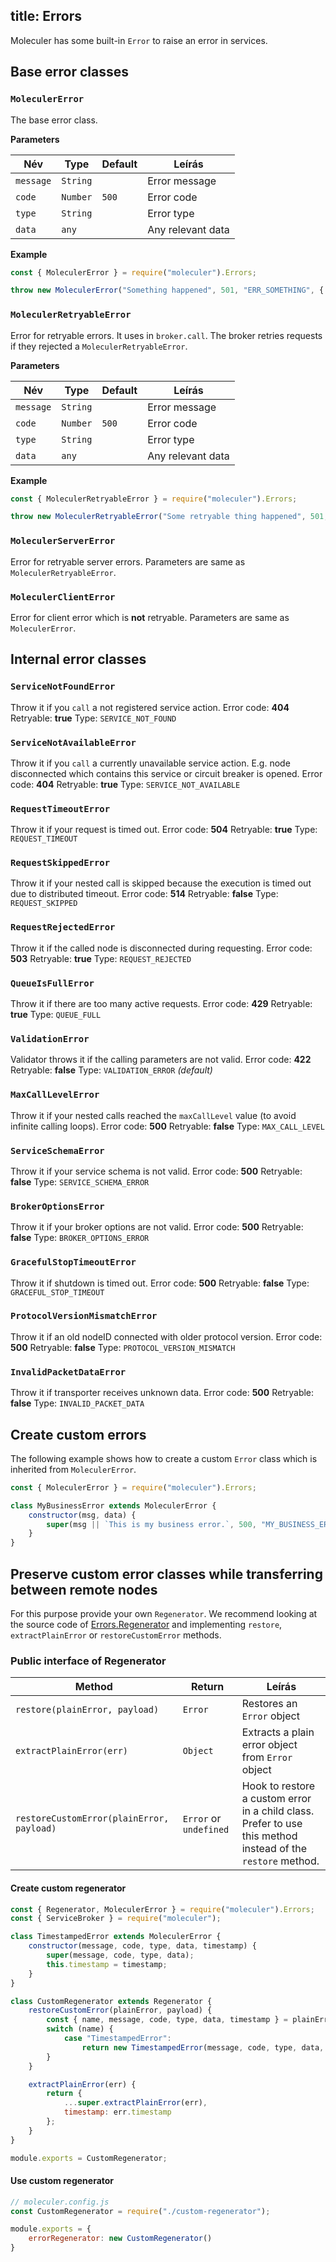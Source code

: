 title: Errors
---
Moleculer has some built-in `Error` to raise an error in services.

## Base error classes

### `MoleculerError`
The base error class.

**Parameters**

| Név       | Type     | Default | Leírás            |
| --------- | -------- | ------- | ----------------- |
| `message` | `String` |         | Error message     |
| `code`    | `Number` | `500`   | Error code        |
| `type`    | `String` |         | Error type        |
| `data`    | `any`    |         | Any relevant data |

**Example**
```js
const { MoleculerError } = require("moleculer").Errors;

throw new MoleculerError("Something happened", 501, "ERR_SOMETHING", { a: 5, nodeID: "node-666" });
```

### `MoleculerRetryableError`
Error for retryable errors. It uses in `broker.call`. The broker retries requests if they rejected a `MoleculerRetryableError`.

**Parameters**

| Név       | Type     | Default | Leírás            |
| --------- | -------- | ------- | ----------------- |
| `message` | `String` |         | Error message     |
| `code`    | `Number` | `500`   | Error code        |
| `type`    | `String` |         | Error type        |
| `data`    | `any`    |         | Any relevant data |

**Example**
```js
const { MoleculerRetryableError } = require("moleculer").Errors;

throw new MoleculerRetryableError("Some retryable thing happened", 501, "ERR_SOMETHING", { a: 5, nodeID: "node-666" });
```

### `MoleculerServerError`
Error for retryable server errors. Parameters are same as `MoleculerRetryableError`.


### `MoleculerClientError`
Error for client error which is **not** retryable. Parameters are same as `MoleculerError`.

## Internal error classes

### `ServiceNotFoundError`
Throw it if you `call` a not registered service action. Error code: **404** Retryable: **true** Type: `SERVICE_NOT_FOUND`

### `ServiceNotAvailableError`
Throw it if you `call` a currently unavailable service action. E.g. node disconnected which contains this service or circuit breaker is opened. Error code: **404** Retryable: **true** Type: `SERVICE_NOT_AVAILABLE`


### `RequestTimeoutError`
Throw it if your request is timed out. Error code: **504** Retryable: **true** Type: `REQUEST_TIMEOUT`

### `RequestSkippedError`
Throw it if your nested call is skipped because the execution is timed out due to distributed timeout. Error code: **514** Retryable: **false** Type: `REQUEST_SKIPPED`

### `RequestRejectedError`
Throw it if the called node is disconnected during requesting. Error code: **503** Retryable: **true** Type: `REQUEST_REJECTED`

### `QueueIsFullError`
Throw it if there are too many active requests. Error code: **429** Retryable: **true** Type: `QUEUE_FULL`

### `ValidationError`
Validator throws it if the calling parameters are not valid. Error code: **422** Retryable: **false** Type: `VALIDATION_ERROR` _(default)_

### `MaxCallLevelError`
Throw it if your nested calls reached the `maxCallLevel` value (to avoid infinite calling loops). Error code: **500** Retryable: **false** Type: `MAX_CALL_LEVEL`

### `ServiceSchemaError`
Throw it if your service schema is not valid. Error code: **500** Retryable: **false** Type: `SERVICE_SCHEMA_ERROR`

### `BrokerOptionsError`
Throw it if your broker options are not valid. Error code: **500** Retryable: **false** Type: `BROKER_OPTIONS_ERROR`

### `GracefulStopTimeoutError`
Throw it if shutdown is timed out. Error code: **500** Retryable: **false** Type: `GRACEFUL_STOP_TIMEOUT`

### `ProtocolVersionMismatchError`
Throw it if an old nodeID connected with older protocol version. Error code: **500** Retryable: **false** Type: `PROTOCOL_VERSION_MISMATCH`

### `InvalidPacketDataError`
Throw it if transporter receives unknown data. Error code: **500** Retryable: **false** Type: `INVALID_PACKET_DATA`

## Create custom errors
The following example shows how to create a custom `Error` class which is inherited from `MoleculerError`.

```js
const { MoleculerError } = require("moleculer").Errors;

class MyBusinessError extends MoleculerError {
    constructor(msg, data) {
        super(msg || `This is my business error.`, 500, "MY_BUSINESS_ERROR", data);
    }
}
```

## Preserve custom error classes while transferring between remote nodes
For this purpose provide your own `Regenerator`. We recommend looking at the source code of [Errors.Regenerator](https://github.com/moleculerjs/moleculer/blob/master/src/errors.js) and implementing `restore`, `extractPlainError` or `restoreCustomError` methods.

### Public interface of Regenerator

| Method                                    | Return                 | Leírás                                                                                                      |
| ----------------------------------------- | ---------------------- | ----------------------------------------------------------------------------------------------------------- |
| `restore(plainError, payload)`            | `Error`                | Restores an `Error` object                                                                                  |
| `extractPlainError(err)`                  | `Object`               | Extracts a plain error object from `Error` object                                                           |
| `restoreCustomError(plainError, payload)` | `Error` or `undefined` | Hook to restore a custom error in a child class. Prefer to use this method instead of the `restore` method. |

#### Create custom regenerator
```js
const { Regenerator, MoleculerError } = require("moleculer").Errors;
const { ServiceBroker } = require("moleculer");

class TimestampedError extends MoleculerError {
    constructor(message, code, type, data, timestamp) {
        super(message, code, type, data);
        this.timestamp = timestamp;
    }
}

class CustomRegenerator extends Regenerator {
    restoreCustomError(plainError, payload) {
        const { name, message, code, type, data, timestamp } = plainError;
        switch (name) {
            case "TimestampedError":
                return new TimestampedError(message, code, type, data, timestamp);
        }
    }

    extractPlainError(err) {
        return {
            ...super.extractPlainError(err),
            timestamp: err.timestamp
        };
    }
}

module.exports = CustomRegenerator;
```

#### Use custom regenerator
```js
// moleculer.config.js
const CustomRegenerator = require("./custom-regenerator");

module.exports = {
    errorRegenerator: new CustomRegenerator()
}
```
